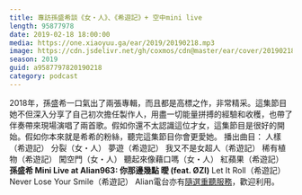 ```yaml
---
title: 專訪孫盛希談《女・人》、《希遊記》+ 空中mini live
length: 95877978
date: 2019-02-18 18:00:00
media: https://one.xiaoyuu.ga/ear/2019/20190218.mp3
image: https://cdn.jsdelivr.net/gh/coxmos/cdn@master/ear/cover/20190218.jpeg
season: 2019
guid: a9587797820190218
category: podcast
---
```


2018年，孫盛希一口氣出了兩張專輯，而且都是高標之作，非常精采。這集節目她不但深入分享了自己初次擔任製作人，用盡一切能量拼搏的經驗和收穫，也帶了伴奏帶來現場演唱了兩首歌。假如你還不太認識這位才女，這集節目是很好的開始。假如你本來就是希希的粉絲，聽完這集節目你會更愛她。
播出曲目：
人樣（希遊記）
分裂（女・人）
夢遊（希遊記）
我又不是女超人（希遊記）
稀有植物（希遊記）
闖空門（女・人）
聽起來像藉口嗎（女・人）
紅蘋果（希遊記）
<strong>孫盛希 Mini Live at Alian963:
你那邊幾點
曖 (feat. ØZI)</strong>
Let It Roll（希遊記）
Never Lose Your Smile（希遊記）
Alian電台亦有<a href="http://alian963.ipcf.org.tw/programs_view.php">隨選重聽服務</a>，歡迎利用。

